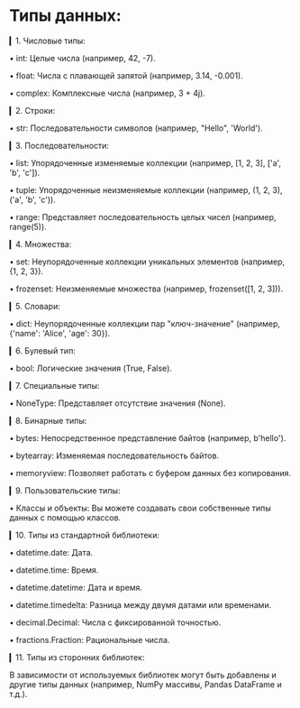 # Типы данных:

▎1. Числовые типы:

• int: Целые числа (например, 42, -7).

• float: Числа с плавающей запятой (например, 3.14, -0.001).

• complex: Комплексные числа (например, 3 + 4j).

▎2. Строки:

• str: Последовательности символов (например, "Hello", 'World').

▎3. Последовательности:

• list: Упорядоченные изменяемые коллекции (например, [1, 2, 3], ['a', 'b', 'c']).

• tuple: Упорядоченные неизменяемые коллекции (например, (1, 2, 3), ('a', 'b', 'c')).

• range: Представляет последовательность целых чисел (например, range(5)).

▎4. Множества:

• set: Неупорядоченные коллекции уникальных элементов (например, {1, 2, 3}).

• frozenset: Неизменяемые множества (например, frozenset([1, 2, 3])).

▎5. Словари:

• dict: Неупорядоченные коллекции пар "ключ-значение" (например, {'name': 'Alice', 'age': 30}).

▎6. Булевый тип:

• bool: Логические значения (True, False).

▎7. Специальные типы:

• NoneType: Представляет отсутствие значения (None).

▎8. Бинарные типы:

• bytes: Непосредственное представление байтов (например, b'hello').

• bytearray: Изменяемая последовательность байтов.

• memoryview: Позволяет работать с буфером данных без копирования.

▎9. Пользовательские типы:

• Классы и объекты: Вы можете создавать свои собственные типы данных с помощью классов.

▎10. Типы из стандартной библиотеки:

• datetime.date: Дата.

• datetime.time: Время.

• datetime.datetime: Дата и время.

• datetime.timedelta: Разница между двумя датами или временами.

• decimal.Decimal: Числа с фиксированной точностью.

• fractions.Fraction: Рациональные числа.

▎11. Типы из сторонних библиотек:

В зависимости от используемых библиотек могут быть добавлены и другие типы данных (например, NumPy массивы, Pandas DataFrame и т.д.).


